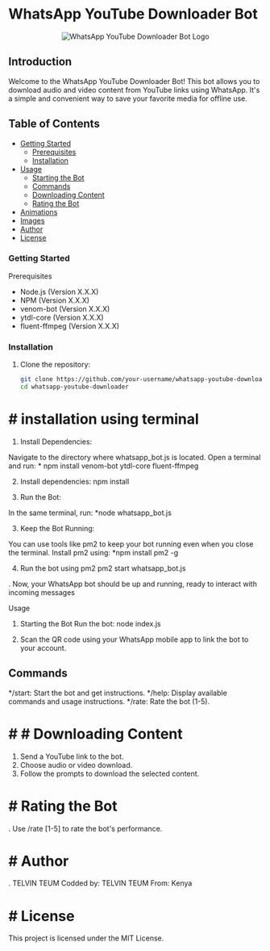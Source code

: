 # WhatsApp YouTube Downloader Bot

<p align="center">
  <img src="path-to-your-logo.png" alt="WhatsApp YouTube Downloader Bot Logo">
</p>

## Introduction

Welcome to the WhatsApp YouTube Downloader Bot! This bot allows you to download audio and video content from YouTube links using WhatsApp. It's a simple and convenient way to save your favorite media for offline use.

## Table of Contents

- [Getting Started](#getting-started)
  - [Prerequisites](#prerequisites)
  - [Installation](#installation)
- [Usage](#usage)
  - [Starting the Bot](#starting-the-bot)
  - [Commands](#commands)
  - [Downloading Content](#downloading-content)
  - [Rating the Bot](#rating-the-bot)
- [Animations](#animations)
- [Images](#images)
- [Author](#author)
- [License](#license)

### Getting Started

Prerequisites

- Node.js (Version X.X.X)
- NPM (Version X.X.X)
- venom-bot (Version X.X.X)
- ytdl-core (Version X.X.X)
- fluent-ffmpeg (Version X.X.X)

### Installation

1. Clone the repository:

   ```sh
   git clone https://github.com/your-username/whatsapp-youtube-downloader.git
   cd whatsapp-youtube-downloader


# # installation using terminal 

1. Install Dependencies:

Navigate to the directory where whatsapp_bot.js is located.
Open a terminal and run:
    * npm install venom-bot ytdl-core fluent-ffmpeg

  2. Install dependencies:
        npm install

  
2. Run the Bot:

In the same terminal, run:
      *node whatsapp_bot.js
      
3. Keep the Bot Running:

You can use tools like pm2 to keep your bot running even when you close the terminal. Install pm2 using:
       *npm install pm2 -g
       
4. Run the bot using pm2
    pm2 start whatsapp_bot.js

. Now, your WhatsApp bot should be up and running, ready to interact with incoming messages





 Usage
1. Starting the Bot
Run the bot:
      node index.js

2. Scan the QR code using your WhatsApp mobile app to link the bot to your account.

##  Commands

*/start: Start the bot and get instructions.
*/help: Display available commands and usage instructions.
*/rate: Rate the bot (1-5).
  
  # # # Downloading Content
  
1. Send a YouTube link to the bot.
2. Choose audio or video download.
3. Follow the prompts to download the selected content.

# # Rating the Bot
. Use /rate [1-5] to rate the bot's performance.

# # Author

. TELVIN TEUM
Codded by: TELVIN TEUM
From: Kenya

# # License

This project is licensed under the MIT License.
  
  
